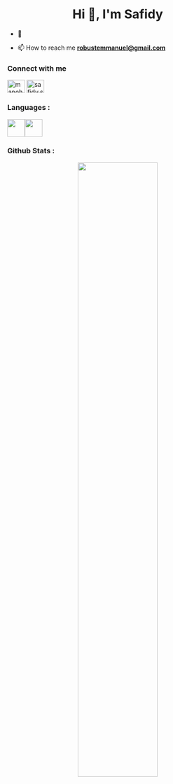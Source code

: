 <h1 align="center">Hi 👋, I'm Safidy  </h1>

- 💬

- 📫 How to reach me **robustemmanuel@gmail.com**

### Connect with me
<p align="left">
<a href="https://linkedin.com/in/manohisafidy-robuste" target="blank"><img align="center" src="https://raw.githubusercontent.com/rahuldkjain/github-profile-readme-generator/master/src/images/icons/Social/linked-in-alt.svg" alt="manohisafidy-robuste" height="30" width="40" /></a>
<a href="https://fb.com/safidy.safidy.7545/" target="blank"><img align="center" src="https://raw.githubusercontent.com/rahuldkjain/github-profile-readme-generator/master/src/images/icons/Social/facebook.svg" alt="safidy.safidy.7545/" height="30" width="40" /></a>
</p>

### Languages :
<img src="https://cdn.jsdelivr.net/gh/devicons/devicon/icons/javascript/javascript-original.svg" width='40px'/><img src="https://cdn.jsdelivr.net/gh/devicons/devicon/icons/react/react-original.svg" width='40px'/>
          
          
          
### Github Stats : 
<div width='100%' align='center'><img src='https://github-readme-stats.vercel.app/api?username=safidy1863&count_private=true&show_icons=true&theme=cobalt' width='60%'> </div>
